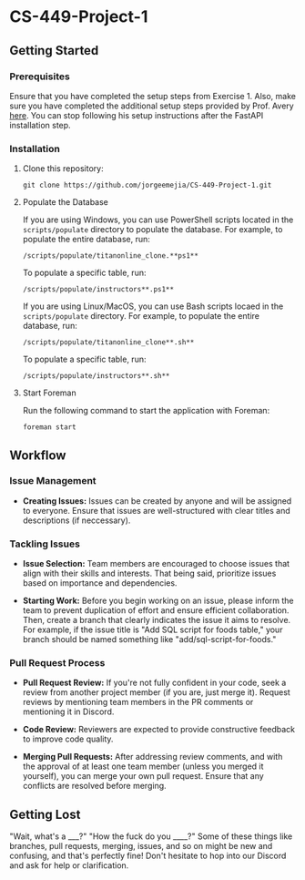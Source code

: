 # CS-449-Project-1

## Getting Started

### Prerequisites
Ensure that you have completed the setup steps from Exercise 1.
Also, make sure you have completed the additional setup steps provided by Prof. Avery [here](https://sites.google.com/view/cpsc-449). You can stop following his setup instructions after the FastAPI installation step.

### Installation

1. Clone this repository:

    ```
    git clone https://github.com/jorgeemejia/CS-449-Project-1.git
    ```

2. Populate the Database

    If you are using Windows, you can use PowerShell scripts located in the `scripts/populate` directory to populate the database. For example, to populate the entire database, run:

    ```
    /scripts/populate/titanonline_clone.**ps1**
    ```

    To populate a specific table, run:

    ```
    /scripts/populate/instructors**.ps1**
    ```

    If you are using Linux/MacOS, you can use Bash scripts locaed in the `scripts/populate` directory. For example, to populate the entire database, run:

    ```
    /scripts/populate/titanonline_clone**.sh**
    ```

    To populate a specific table, run:

    ```
    /scripts/populate/instructors**.sh**
    ```

3. Start Foreman

    Run the following command to start the application with Foreman:

    ```
    foreman start
    ```

## Workflow

### Issue Management

- **Creating Issues:** Issues can be created by anyone and will be assigned to everyone. Ensure that issues are well-structured with clear titles and descriptions (if neccessary).

### Tackling Issues

- **Issue Selection:**  Team members are encouraged to choose issues that align with their skills and interests. That being said, prioritize issues based on importance and dependencies.

- **Starting Work:** Before you begin working on an issue, please inform the team to prevent duplication of effort and ensure efficient collaboration. Then, create a branch that clearly indicates the issue it aims to resolve. For example, if the issue title is "Add SQL script for foods table," your branch should be named something like "add/sql-script-for-foods."

### Pull Request Process

- **Pull Request Review:** If you're not fully confident in your code, seek a review from another project member (if you are, just merge it). Request reviews by mentioning team members in the PR comments or mentioning it in Discord.

- **Code Review:** Reviewers are expected to provide constructive feedback to improve code quality.

- **Merging Pull Requests:** After addressing review comments, and with the approval of at least one team member (unless you merged it yourself), you can merge your own pull request. Ensure that any conflicts are resolved before merging.

## Getting Lost

"Wait, what's a ___?" "How the fuck do you ____?" Some of these things like branches, pull requests, merging, issues, and so on might be new and confusing, and that's perfectly fine! Don't hesitate to hop into our Discord and ask for help or clarification.
